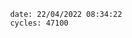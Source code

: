 

                date: 22/04/2022 08:34:22
                cycles: 47100

                         